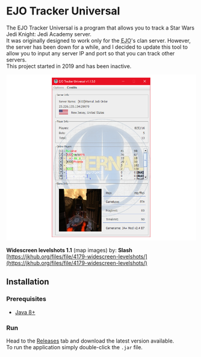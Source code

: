 # EJO Tracker Universal

The EJO Tracker Universal is a program that allows you to track a Star Wars Jedi Knight: Jedi Academy server.  
It was originally designed to work only for the <abbr title="Eternal Jedi Order">EJO</abbr>'s clan server.
However, the server has been down for a while, and I decided to update this tool to allow you to input any server IP and port so that you can track other servers.  
This project started in 2019 and has been inactive.  

<img src="screenshots/ejotrackeruni_5.png" alt="EJO Tracker Universal" />

**Widescreen levelshots 1.1** (map images) by: **Slash**  
[https://jkhub.org/files/file/4179-widescreen-levelshots/](https://jkhub.org/files/file/4179-widescreen-levelshots/)

## Installation

### Prerequisites

- [Java 8+](https://www.java.com/en/download/)

### Run

Head to the [Releases](https://github.com/ShadowXPA/ejo-tracker-uni/releases/latest) tab and download the latest version available.  
To run the application simply double-click the `.jar` file.  
